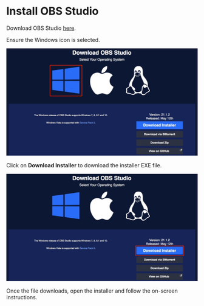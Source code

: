 # Install OBS Studio

Download OBS Studio [here](https://obsproject.com/download).

Ensure the Windows icon is selected.

![obsStudioDownloadSelect.jpg](./images/obsStudioDownloadSelect.jpg)

Click on **Download Installer** to download the installer EXE file.

![obsStudioDownloadSelect.jpg](images/obsStudioDownloadInstaller.jpg)

Once the file downloads, open the installer and follow the on-screen instructions.